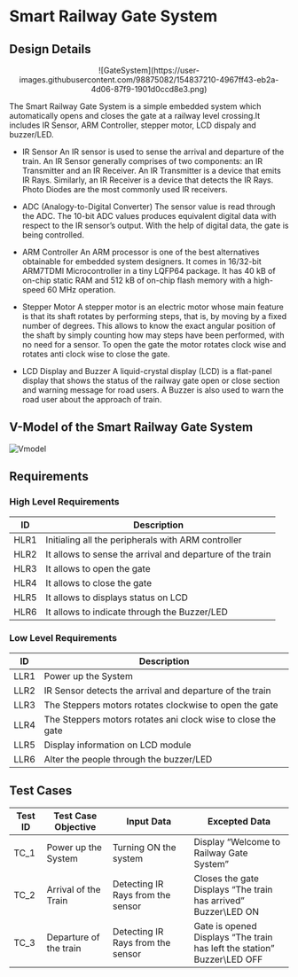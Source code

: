 # Smart Railway Gate System

## Design Details

<p align="center"> 
 ![GateSystem](https://user-images.githubusercontent.com/98875082/154837210-4967ff43-eb2a-4d06-87f9-1901d0ccd8e3.png) 
</p>


The Smart Railway Gate System is a simple embedded system which automatically opens and closes the gate at a railway level crossing.It includes IR Sensor, ARM Controller, stepper motor, LCD dispaly and buzzer/LED. 

- IR Sensor 
 An IR sensor is used to sense the arrival and departure of the train. An IR Sensor generally comprises of two components: an IR Transmitter and an IR Receiver. An IR Transmitter is a device that emits IR Rays.  Similarly, an IR Receiver is a device that detects the IR Rays. Photo Diodes are the most commonly used IR receivers.

- ADC (Analogy-to-Digital Converter)
The sensor value is read through the ADC. The 10-bit ADC values produces equivalent digital data with respect to the IR sensor’s output. With the help of digital data, the gate is being controlled.

- ARM Controller
An ARM processor is one of the best alternatives obtainable for embedded system designers. It comes in 16/32-bit ARM7TDMI Microcontroller in a tiny LQFP64 package. It has 40 kB of on-chip static RAM and 512 kB of on-chip flash memory with a high-speed 60 MHz operation.

- Stepper Motor
A stepper motor is an electric motor whose main feature is that its shaft rotates by performing steps, that is, by moving by a fixed number of degrees. This allows to know the exact angular   position of the shaft by simply counting how may steps have been performed, with no need for a sensor. To open the gate the motor rotates clock wise and rotates anti clock wise to close the gate.

- LCD Display and Buzzer
A liquid-crystal display (LCD) is a flat-panel display that shows the status of the railway gate open or close section and warning message for road users. A Buzzer is also used to warn the road user about the approach of train.

## V-Model of the Smart Railway Gate System

![Vmodel](https://user-images.githubusercontent.com/98875082/154837216-1fcaf1bf-ba2a-4b89-b5ff-0e55cde9e15f.png)


## Requirements
###	High Level Requirements

|  ID |    Description   |
|-----|-------------------|
|HLR1|Initialing all the peripherals with ARM controller|
|HLR2|It allows to sense the arrival and departure of the train|
|HLR3|It allows to open the gate|
|HLR4|It allows to close the gate|
|HLR5|It allows to displays status on LCD|
|HLR6|It allows to indicate through the Buzzer/LED|

### Low Level Requirements
|  ID |    Description   |
|-----|-------------------|
|LLR1|Power up the System|
|LLR2|IR Sensor detects the arrival and departure of the train|
|LLR3|The Steppers motors rotates clockwise to open the gate|
|LLR4|The Steppers motors rotates ani clock wise to close the gate|
|LLR5|Display information on LCD module|
|LLR6|Alter the people through the buzzer/LED|

## Test Cases
| Test ID| Test Case Objective | Input Data | Excepted Data |
|--------|---------------------|------------|---------------|
|TC_1|Power up the System      |Turning ON the system|Display “Welcome to Railway Gate System”|
|TC_2|Arrival of the Train     |Detecting IR Rays from the sensor|Closes the gate <br /> Displays “The train has arrived” <br /> Buzzer\LED ON|
|TC_3|Departure of the train|Detecting IR Rays from the sensor|Gate is opened <br /> Displays “The train has left the station” <br /> Buzzer\LED OFF|
